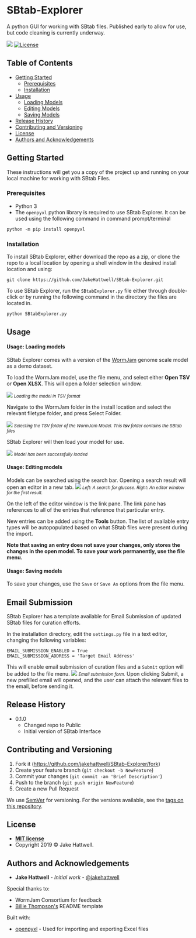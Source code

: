 # SBtab-Explorer

A python GUI for working with SBtab files. 
Published early to allow for use, but code cleaning is currently underway.

![](https://img.shields.io/badge/version-0.1.1-yellow.svg) [![License](http://img.shields.io/:license-mit-blue.svg)](http://badges.mit-license.org)

<!-- TABLE OF CONTENTS -->
## Table of Contents

* [Getting Started](#getting-started)
  * [Prerequisites](#prerequisites)
  * [Installation](#installation)
* [Usage](#usage)
  * [Loading Models](#usage-loading-models)
  * [Editing Models](#usage-editing-models)
  * [Saving Models](#usage-saving-models)
* [Release History](#release-history)
* [Contributing and Versioning](#contributing-and-versioning)
* [License](#license)
* [Authors and Acknowledgements](#authors-and-acknowledgements)

## Getting Started

These instructions will get you a copy of the project up and running on your local machine for working with SBtab Files.

### Prerequisites
* Python 3
* The `openpyxl` python library is required to use SBtab Explorer. It can be used using the following command in command prompt/terminal
```
python -m pip install openpyxl
```

### Installation

To install SBtab Explorer, either download the repo as a zip, or clone the repo to a local location by opening a shell window in the desired install location and using:

```
git clone https://github.com/JakeHattwell/SBtab-Explorer.git
```

To use SBtab Explorer, run the `SBtabExplorer.py` file either through double-click or by running the following command in the directory the files are located in.
```
python SBtabExplorer.py
```
## Usage

#### Usage: Loading models

SBtab Explorer comes with a version of the [WormJam](ttps://gh.wormjam.life) genome scale model as a demo dataset.

To load the WormJam model, use the file menu, and select either **Open TSV** or **Open XLSX**. This will open a folder selection window. 

![](https://i.imgur.com/SbImbRa.png)
<small><i>Loading the model in TSV format</i></small>

Navigate to the WormJam folder in the install location and select the relevant filetype folder, and press Select Folder.

![](https://i.imgur.com/2h53lLA.png)
<small><i>Selecting the TSV folder of the WormJam Model. This **tsv** folder contains the SBtab files</i></small>

SBtab Explorer will then load your model for use.

![](https://i.imgur.com/k25nwDk.png)
<small><i>Model has been successfully loaded</i></small>

#### Usage: Editing models
Models can be searched using the search bar. Opening a search result will open an editor in a new tab.
![](https://i.imgur.com/EBIgh6v.png)
<small>*Left: A search for glucose. Right: An editor window for the first result.*</small>

On the left of the editor window is the link pane. The link pane has references to all of the entries that reference that particular entry.

New entries can be added using the **Tools** button. The list of available entry types will be autopopulated based on what SBtab files were present during the import.

**Note that saving an entry does not save your changes, only stores the changes in the open model. To save your work permanently, use the file menu.**

#### Usage: Saving models
To save your changes, use the `Save` or `Save As` options from the file menu.

## Email Submission
SBtab Explorer has a template available for Email Submission of updated SBtab files for curation efforts.

In the installation directory, edit the `settings.py` file in a text editor, changing the following variables:
```
EMAIL_SUBMISSION_ENABLED = True
EMAIL_SUBMISSION_ADDRESS = 'Target Email Address'
```

This will enable email submission of curation files and a `Submit` option will be added to the file menu.
![](https://i.imgur.com/j8jEgkl.png)
<small><i>Email submission form.</i></small>
Upon clicking Submit, a new prefilled email will opened, and the user can attach the relevant files to the email, before sending it.

## Release History

* 0.1.0
    * Changed repo to Public
    * Initial version of SBtab Interface

## Contributing and Versioning

1. Fork it (<https://github.com/jakehattwell/SBtab-Explorer/fork>)
2. Create your feature branch (`git checkout -b NewFeature`)
3. Commit your changes (`git commit -am 'Brief Description'`)
4. Push to the branch (`git push origin NewFeature`)
5. Create a new Pull Request

We use [SemVer](http://semver.org/) for versioning. For the versions available, see the [tags on this repository](https://github.com/your/project/tags). 

## License


- **[MIT license](http://opensource.org/licenses/mit-license.php)**
- Copyright 2019 © Jake Hattwell.

## Authors and Acknowledgements

* **Jake Hattwell** - *Initial work* - [@jakehattwell](https://twitter.com/JakeHattwell)

<!--See also the list of [contributors](https://github.com/jakehattwell/SBtab-Explorer/contributors) who participated in this project. WILL ADD WHEN MORE THAN ONE-->

Special thanks to:
* WormJam Consortium for feedback
* [Billie Thompson's](https://gist.github.com/PurpleBooth/109311bb0361f32d87a2) README template

Built with:
* [openpyxl](https://openpyxl.readthedocs.io/en/stable/) - Used for importing and exporting Excel files
